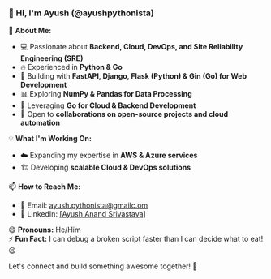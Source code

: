 ### 👋 Hi, I'm Ayush (@ayushpythonista)  

🚀 **About Me:**  
- 💻 Passionate about **Backend, Cloud, DevOps, and Site Reliability Engineering (SRE)**  
- 🔥 Experienced in **Python & Go**  
- 🌱 Building with **FastAPI, Django, Flask (Python) & Gin (Go) for Web Development**  
- 📊 Exploring **NumPy & Pandas for Data Processing**  
- 🚀 Leveraging **Go for Cloud & Backend Development**  
- 🎯 Open to **collaborations on open-source projects and cloud automation**  

💡 **What I'm Working On:**  
- ☁️ Expanding my expertise in **AWS & Azure services**  
- 🏗️ Developing **scalable Cloud & DevOps solutions**  

📫 **How to Reach Me:**  
- 📧 Email: ayush.pythonista@gmailc.om  
- 💼 LinkedIn: [[Ayush Anand Srivastava] ](https://www.linkedin.com/in/ayush-anand-srivastava-0b2b00351/) 

😄 **Pronouns:** He/Him  
⚡ **Fun Fact:** I can debug a broken script faster than I can decide what to eat! 😆  

Let's connect and build something awesome together! 🚀  


<!---
ayushpythonista/ayushpythonista is a ✨ special ✨ repository because its `README.md` (this file) appears on your GitHub profile.
You can click the Preview link to take a look at your changes.
--->
